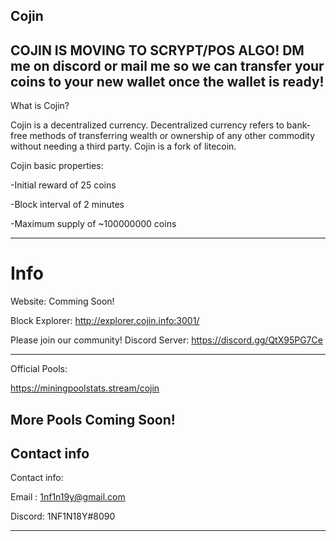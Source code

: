 Cojin
---------------------------------------------------------------------------------------------------------------------------------------------------------------------------------
COJIN IS MOVING TO SCRYPT/POS ALGO! 
DM me on discord or mail me so we can transfer your coins to your new wallet once the wallet is ready!
-----------------
What is Cojin?

Cojin is a decentralized currency. Decentralized currency refers to bank-free methods of transferring wealth or ownership of any other commodity without needing a third party. Cojin is a fork of litecoin.

Cojin basic properties:

-Initial reward of 25 coins

-Block interval of 2 minutes

-Maximum supply of ~100000000 coins

-----------------------------------------------------------------------------------------------------------------------------------------------------------------------------------
Info
====
Website: Comming Soon!

Block Explorer: http://explorer.cojin.info:3001/

Please join our community!
Discord Server: https://discord.gg/QtX95PG7Ce

---------------
Official Pools:

https://miningpoolstats.stream/cojin

More Pools Coming Soon!
------------------------------------------------------------------------
Contact info
-------
Contact info:

Email : 1nf1n19y@gmail.com

Discord: 1NF1N18Y#8090

---------------




